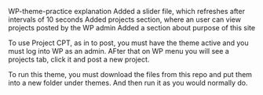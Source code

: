 WP-theme-practice explanation
Added a slider file, which refreshes after intervals of 10 seconds Added projects section, where an user can view projects posted by the WP admin Added a section about purpose of this site

To use Project CPT, as in to post, you must have the theme active and you must log into WP as an admin. AFter that on WP menu you will see a projects tab, click it and post a new project.

To run this theme, you must download the files from this repo and put them into a new folder under themes. And then run it as you would normally do.
